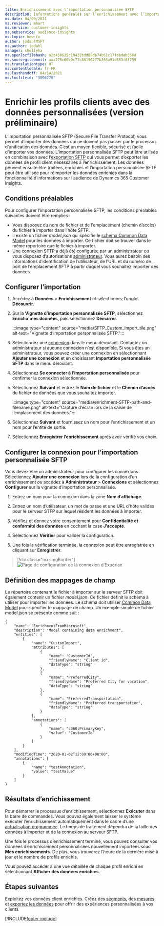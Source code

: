 ```yaml
---
title: Enrichissement avec l’importation personnalisée SFTP
description: Informations générales sur l’enrichissement avec l’importation personnalisée SFTP.
ms.date: 04/09/2021
ms.reviewer: mhart
ms.service: customer-insights
ms.subservice: audience-insights
ms.topic: how-to
author: jodahlMSFT
ms.author: jodahl
manager: shellyha
ms.openlocfilehash: a2d450635c19432bdd88db74b61c17febdeb568d
ms.sourcegitcommit: aaa275c60c0c77c88196277b266a91d653f8f759
ms.translationtype: HT
ms.contentlocale: fr-FR
ms.lasthandoff: 04/14/2021
ms.locfileid: "5896278"
---
```

# <a name="enrich-customer-profiles-with-custom-data-preview"></a>Enrichir les profils clients avec des données personnalisées (version préliminaire)

L’importation personnalisée SFTP (Secure File Transfer Protocol) vous permet d’importer des données qui ne doivent pas passer par le processus d’unification des données. C’est un moyen flexible, sécurisé et facile d’importer vos données. L’importation personnalisée SFTP peut être utilisée en combinaison avec l’[exportation SFTP](export-sftp.md) qui vous permet d’exporter les données de profil client nécessaires à l’enrichissement. Les données peuvent ensuite être traitées, enrichies et l’importation personnalisée SFTP peut être utilisée pour réimporter les données enrichies dans la fonctionnalité d’informations sur l’audience de Dynamics 365 Customer Insights.

## <a name="prerequisites"></a>Conditions préalables

Pour configurer l’importation personnalisée SFTP, les conditions préalables suivantes doivent être remplies :

- Vous disposez du nom de fichier et de l’emplacement (chemin d’accès) du fichier à importer dans l’hôte SFTP.
- Il existe un fichier *model.json* qui spécifie le [schéma Common Data Model](/common-data-model/) pour les données à importer. Ce fichier doit se trouver dans le même répertoire que le fichier à importer.
- Une connexion SFTP a déjà été configurée par un administrateur *ou* vous disposez d’autorisations [administrateur](permissions.md#administrator). Vous aurez besoin des informations d’identification de l’utilisateur, de l’URL et du numéro de port de l’emplacement SFTP à partir duquel vous souhaitez importer des données.


## <a name="configure-the-import"></a>Configurer l’importation

1. Accédez à **Données** > **Enrichissement** et sélectionnez l’onglet **Découvrir**.

1. Sur la **Vignette d’importation personnalisée SFTP**, sélectionnez **Enrichir mes données**, puis sélectionnez **Démarrer**.

   :::image type="content" source="media/SFTP_Custom_Import_tile.png" alt-text="Vignette d’importation personnalisée SFTP.":::

1. Sélectionnez une [connexion](connections.md) dans le menu déroulant. Contactez un administrateur si aucune connexion n’est disponible. Si vous êtes un administrateur, vous pouvez créer une connexion en sélectionnant **Ajouter une connexion** et en choisissant **Importation personnalisée SFTP** dans le menu déroulant.

1. Sélectionnez **Se connecter à l’importation personnalisée** pour confirmer la connexion sélectionnée.

1.  Sélectionnez **Suivant** et entrez le **Nom de fichier** et le **Chemin d’accès** du fichier de données que vous souhaitez importer.

    :::image type="content" source="media/enrichment-SFTP-path-and-filename.png" alt-text="Capture d’écran lors de la saisie de l’emplacement des données.":::

1. Sélectionnez **Suivant** et fournissez un nom pour l’enrichissement et un nom pour l’entité de sortie. 

1. Sélectionnez **Enregistrer l’enrichissement** après avoir vérifié vos choix.

## <a name="configure-the-connection-for-sftp-custom-import"></a>Configurer la connexion pour l’importation personnalisée SFTP 

Vous devez être un administrateur pour configurer les connexions. Sélectionnez **Ajouter une connexion** lors de la configuration d’un enrichissement *ou* accédez à **Administrateur** > **Connexions** et sélectionnez **Configurer** sur la vignette d’importation personnalisée.

1. Entrez un nom pour la connexion dans la zone **Nom d’affichage**.

1. Entrez un nom d’utilisateur, un mot de passe et une URL d’hôte valides pour le serveur STFP sur lequel résident les données à importer.

1. Vérifiez et donnez votre consentement pour **Confidentialité et conformité des données** en cochant la case **J’accepte**.

1. Sélectionnez **Vérifier** pour valider la configuration.

1. Une fois la vérification terminée, la connexion peut être enregistrée en cliquant sur **Enregistrer**.

> [!div class="mx-imgBorder"]
   > ![Page de configuration de la connexion d’Experian](media/enrichment-SFTP-connection.png "Page de configuration de la connexion d’Experian")


## <a name="defining-field-mappings"></a>Définition des mappages de champ 

Le répertoire contenant le fichier à importer sur le serveur SFTP doit également contenir un fichier *model.json*. Ce fichier définit le schéma à utiliser pour importer les données. Le schéma doit utiliser [Common Data Model](/common-data-model/) pour spécifier le mappage de champ. Un exemple simple de fichier model.json se présente comme suit :

```
{
    "name": "EnrichmentFromMicrosoft",
    "description": "Model containing data enrichment",
    "entities": [
        {
            "name": "CustomImport",
            "attributes": [
                {
                    "name": "CustomerId",
                    "friendlyName": "Client id",
                    "dataType": "string"
                },
                {
                    "name": "PreferredCity",
                    "friendlyName": "Preferred City for vacation",
                    "dataType": "string"
                },
                {
                    "name": "PreferredTransportation",
                    "friendlyName": "Preferred transportation",
                    "dataType": "string"
                }
            ],
            "annotations": [
                {
                    "name": "c360:PrimaryKey",
                    "value": "CustomerId"
                }
            ]
        }
    ],
    "modifiedTime": "2020-01-02T12:00:00+08:00",
    "annotations": [
        {
            "name": "testAnnotation",
            "value": "testValue"
        }
    ]
}
```

## <a name="enrichment-results"></a>Résultats d’enrichissement

Pour démarrer le processus d’enrichissement, sélectionnez **Exécuter** dans la barre de commandes. Vous pouvez également laisser le système exécuter l’enrichissement automatiquement dans le cadre d’une [actualisation programmée](system.md#schedule-tab). Le temps de traitement dépendra de la taille des données à importer et de la connexion au serveur SFTP.

Une fois le processus d’enrichissement terminé, vous pouvez consulter vos données d’enrichissement personnalisées nouvellement importées sous **Mes enrichissements**. De plus, vous trouverez l’heure de la dernière mise à jour et le nombre de profils enrichis.

Vous pouvez accéder à une vue détaillée de chaque profil enrichi en sélectionnant **Afficher des données enrichies**.

## <a name="next-steps"></a>Étapes suivantes

Exploitez vos données client enrichies. Créez des [segments](segments.md), des [mesures](measures.md) et [exportez les données](export-destinations.md) pour offrir des expériences personnalisées à vos clients.

[!INCLUDE[footer-include](../includes/footer-banner.md)]
